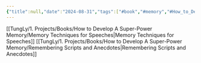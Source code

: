 ```yaml
---
{"title":null,"date":"2024-08-31","tags":["#book","#memory","#How_to_Develop_A_Super_Power_Memory"],"Chương":"Chương9","dg-publish":true,"dg-home":false,"permalink":"/tung-ly/1-projects/books/how-to-develop-a-super-power-memory/chapter-9-remembering-speeches-articles-scripts/","dgPassFrontmatter":true}
---
```


[[TungLy/1. Projects/Books/How to Develop A Super-Power Memory/Memory Techniques for Speeches\|Memory Techniques for Speeches]]
[[TungLy/1. Projects/Books/How to Develop A Super-Power Memory/Remembering Scripts and Anecdotes\|Remembering Scripts and Anecdotes]]
